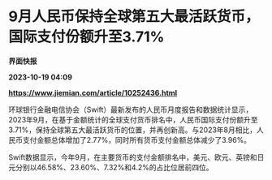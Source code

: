 # 9月人民币保持全球第五大最活跃货币，国际支付份额升至3.71%
**界面快报**

**2023-10-19 04:09**

**https://www.jiemian.com/article/10252436.html**

环球银行金融电信协会（Swift）最新发布的人民币月度报告和数据统计显示，2023年9月，在基于金额统计的全球支付货币排名中，人民币国际支付份额升至3.71%，保持全球第五大最活跃货币的位置，并再创新高。与2023年8月相比，人民币支付金额总体增加了2.77%，同时所有货币支付金额总体减少了3.96%。

Swift数据显示，今年9月，在主要货币的支付金额排名中，美元、欧元、英镑和日元分别以46.58%、23.60%、7.32%和4.2%的占比位居前四位。
